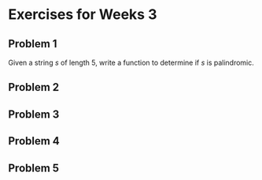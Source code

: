 # Exercises for Weeks 3

## Problem 1
Given a string *s* of length 5, write a function to determine if *s* is palindromic.


## Problem 2


## Problem 3



## Problem 4



## Problem 5

